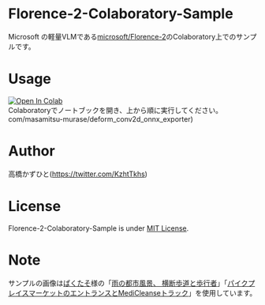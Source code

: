# Florence-2-Colaboratory-Sample
Microsoft の軽量VLMである[microsoft/Florence-2](https://huggingface.co/microsoft/Florence-2-large)のColaboratory上でのサンプルです。<br>

# Usage
[![Open In Colab](https://colab.research.google.com/assets/colab-badge.svg)](https://colab.research.google.com/github/Kazuhito00/Florence-2-Colaboratory-Sample/blob/main/Florence-2-Colaboratory-Sample.ipynb)<br>
Colaboratoryでノートブックを開き、上から順に実行してください。<br>
com/masamitsu-murase/deform_conv2d_onnx_exporter)

# Author
高橋かずひと(https://twitter.com/KzhtTkhs)
 
# License 
Florence-2-Colaboratory-Sample is under [MIT License](LICENSE).

# Note
サンプルの画像は[ぱくたそ](https://www.pakutaso.com/)様の「[雨の都市風景、 横断歩道と歩行者](https://www.pakutaso.com/20230815222post-48102.html)」「[パイクプレイスマーケットのエントランスとMediCleanseトラック](https://www.pakutaso.com/20240617157medicleanse.html)」を使用しています。
